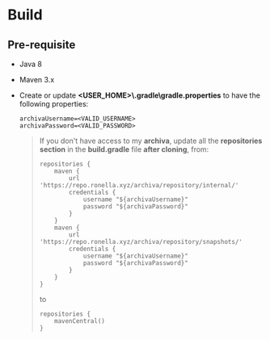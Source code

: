 # Build

## Pre-requisite

* Java 8

* Maven 3.x

* Create or update **<USER_HOME>\\.gradle\\gradle.properties** to have the following properties:

    ```properties
    archivaUsername=<VALID_USERNAME>
    archivaPassword=<VALID_PASSWORD>
    ```
    
    > If you don't have access to my **archiva**, update all the **repositories section** in the **build.gradle** file **after cloning**, from:
    >
    > ```
    > repositories {
    >     maven {
    >         url 'https://repo.ronella.xyz/archiva/repository/internal/'
    >         credentials {
    >             username "${archivaUsername}"
    >             password "${archivaPassword}"
    >         }
    >     }
    >     maven {
    >         url 'https://repo.ronella.xyz/archiva/repository/snapshots/'
    >         credentials {
    >             username "${archivaUsername}"
    >             password "${archivaPassword}"
    >         }
    >     }
    > }
    > ```
    >
    > to
    >
    > ```
    > repositories {
    >     mavenCentral()
    > }
    > ```

